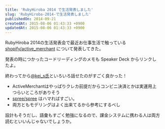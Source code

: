 ```yaml
---
title: 'RubyHiroba 2014 で生活発表しました'
slug: 'RubyHiroba-2014-で生活発表しました'
publishedOn: 2014-09-21
createdAt: 2015-08-06 01:43:33 +0900
updatedAt: 2015-08-06 01:43:33 +0900
---
```

RubyHiroba 2014の生活発表会で最近お仕事生活で触っている [shopify/active_merchant](https://github.com/Shopify/active_merchant) について発表してきた。

<div style='max-width: 400px'>
  <script async class="speakerdeck-embed" data-id="8b9d70b02377013292351ac2af761010" data-ratio="1.33333333333333" src="//speakerdeck.com/assets/embed.js"></script>
</div>

発表の時につかったコードリーディングのメモも Speaker Deck からリンクしたよ。

終わってから[@kei_s氏](https://twitter.com/kei_s)といろいろ話せたのがすごく良かった！

- ActiveMerchantはやっぱりクレカ前提だからコンビニ決済とかは実運用上つらいところがありそう
- [spree/spree](https://github.com/spree/spree) はハマればすごい。
- 両方ともモデリングはよく出来てるから参考にするべし

設計もそうだし、語彙もすごく勉強になるので、課金システムに携わる人は両方読むといいんじゃないでしょうか。
